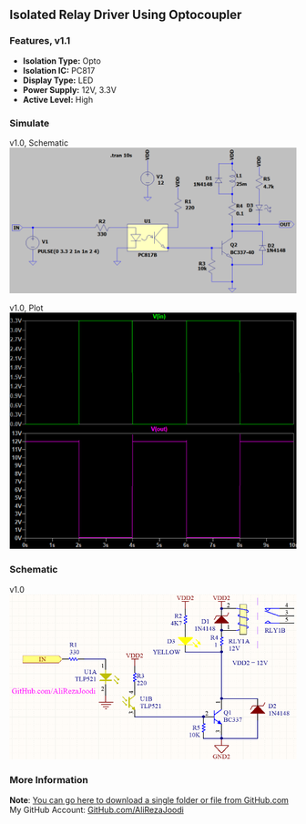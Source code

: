 ## Isolated Relay Driver Using Optocoupler

### Features, v1.1
- **Isolation Type:** Opto
- **Isolation IC:** PC817
- **Display Type:** LED
- **Power Supply:** 12V, 3.3V
- **Active Level:** High

### Simulate
v1.0, Schematic  
![](Simulate/v1.0_Schematic.png)

v1.0, Plot  
![](Simulate/v1.0_Plot.png)

### Schematic
v1.0  
![](Hardware/v1.0.png)

### More Information
**Note**: [You can go here to download a single folder or file from GitHub.com](https://minhaskamal.github.io/DownGit/#/home)  
My GitHub Account: [GitHub.com/AliRezaJoodi](https://github.com/AliRezaJoodi)  